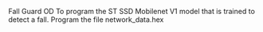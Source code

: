 Fall Guard OD
To program the ST SSD Mobilenet V1 model that is trained to detect a fall.
Program the file network_data.hex
